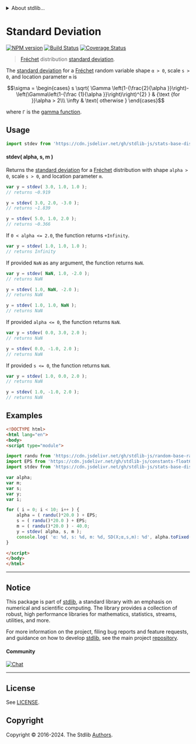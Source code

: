 <!--

@license Apache-2.0

Copyright (c) 2018 The Stdlib Authors.

Licensed under the Apache License, Version 2.0 (the "License");
you may not use this file except in compliance with the License.
You may obtain a copy of the License at

   http://www.apache.org/licenses/LICENSE-2.0

Unless required by applicable law or agreed to in writing, software
distributed under the License is distributed on an "AS IS" BASIS,
WITHOUT WARRANTIES OR CONDITIONS OF ANY KIND, either express or implied.
See the License for the specific language governing permissions and
limitations under the License.

-->


<details>
  <summary>
    About stdlib...
  </summary>
  <p>We believe in a future in which the web is a preferred environment for numerical computation. To help realize this future, we've built stdlib. stdlib is a standard library, with an emphasis on numerical and scientific computation, written in JavaScript (and C) for execution in browsers and in Node.js.</p>
  <p>The library is fully decomposable, being architected in such a way that you can swap out and mix and match APIs and functionality to cater to your exact preferences and use cases.</p>
  <p>When you use stdlib, you can be absolutely certain that you are using the most thorough, rigorous, well-written, studied, documented, tested, measured, and high-quality code out there.</p>
  <p>To join us in bringing numerical computing to the web, get started by checking us out on <a href="https://github.com/stdlib-js/stdlib">GitHub</a>, and please consider <a href="https://opencollective.com/stdlib">financially supporting stdlib</a>. We greatly appreciate your continued support!</p>
</details>

# Standard Deviation

[![NPM version][npm-image]][npm-url] [![Build Status][test-image]][test-url] [![Coverage Status][coverage-image]][coverage-url] <!-- [![dependencies][dependencies-image]][dependencies-url] -->

> [Fréchet][frechet-distribution] distribution [standard deviation][standard-deviation].

<!-- Section to include introductory text. Make sure to keep an empty line after the intro `section` element and another before the `/section` close. -->

<section class="intro">

The [standard deviation][standard-deviation] for a [Fréchet][frechet-distribution] random variable shape `α > 0`, scale `s > 0`, and location parameter `m` is

<!-- <equation class="equation" label="eq:frechet_stdev" align="center" raw="\sigma = \begin{cases} s \sqrt{ \Gamma \left(1-{\frac{2}{\alpha }}\right)-\left(\Gamma\left(1-{\frac {1}{\alpha }}\right)\right)^{2} } & {\text {for }}\alpha > 2\\\ \infty & \text{ otherwise } \end{cases}" alt="Standard deviation for a Fréchet distribution."> -->

```math
\sigma = \begin{cases} s \sqrt{ \Gamma \left(1-{\frac{2}{\alpha }}\right)-\left(\Gamma\left(1-{\frac {1}{\alpha }}\right)\right)^{2} } & {\text {for }}\alpha > 2\\\ \infty & \text{ otherwise } \end{cases}
```

<!-- <div class="equation" align="center" data-raw-text="\sigma = \begin{cases} s \sqrt{ \Gamma \left(1-{\frac{2}{\alpha }}\right)-\left(\Gamma\left(1-{\frac {1}{\alpha }}\right)\right)^{2} } &amp; {\text {for }}\alpha &gt; 2\\\ \infty &amp; \text{ otherwise } \end{cases}" data-equation="eq:frechet_stdev">
    <img src="https://cdn.jsdelivr.net/gh/stdlib-js/stdlib@591cf9d5c3a0cd3c1ceec961e5c49d73a68374cb/lib/node_modules/@stdlib/stats/base/dists/frechet/stdev/docs/img/equation_frechet_stdev.svg" alt="Standard deviation for a Fréchet distribution.">
    <br>
</div> -->

<!-- </equation> -->

where `Γ` is the [gamma function][gamma-function].

</section>

<!-- /.intro -->

<!-- Package usage documentation. -->



<section class="usage">

## Usage

```javascript
import stdev from 'https://cdn.jsdelivr.net/gh/stdlib-js/stats-base-dists-frechet-stdev@v0.2.2-esm/index.mjs';
```

#### stdev( alpha, s, m )

Returns the [standard deviation][standard-deviation] for a [Fréchet][frechet-distribution] distribution with shape `alpha > 0`, scale `s > 0`, and location parameter `m`.

```javascript
var y = stdev( 3.0, 1.0, 1.0 );
// returns ~0.919

y = stdev( 3.0, 2.0, -3.0 );
// returns ~1.839

y = stdev( 5.0, 1.0, 2.0 );
// returns ~0.366
```

If `0 < alpha <= 2.0`, the function returns `+Infinity`.

```javascript
var y = stdev( 1.0, 1.0, 1.0 );
// returns Infinity
```

If provided `NaN` as any argument, the function returns `NaN`.

```javascript
var y = stdev( NaN, 1.0, -2.0 );
// returns NaN

y = stdev( 1.0, NaN, -2.0 );
// returns NaN

y = stdev( 1.0, 1.0, NaN );
// returns NaN
```

If provided `alpha <= 0`, the function returns `NaN`.

```javascript
var y = stdev( 0.0, 3.0, 2.0 );
// returns NaN

y = stdev( 0.0, -1.0, 2.0 );
// returns NaN
```

If provided `s <= 0`, the function returns `NaN`.

```javascript
var y = stdev( 1.0, 0.0, 2.0 );
// returns NaN

y = stdev( 1.0, -1.0, 2.0 );
// returns NaN
```

</section>

<!-- /.usage -->

<!-- Package usage notes. Make sure to keep an empty line after the `section` element and another before the `/section` close. -->

<section class="notes">

</section>

<!-- /.notes -->

<!-- Package usage examples. -->

<section class="examples">

## Examples

<!-- eslint no-undef: "error" -->

```html
<!DOCTYPE html>
<html lang="en">
<body>
<script type="module">

import randu from 'https://cdn.jsdelivr.net/gh/stdlib-js/random-base-randu@esm/index.mjs';
import EPS from 'https://cdn.jsdelivr.net/gh/stdlib-js/constants-float64-eps@esm/index.mjs';
import stdev from 'https://cdn.jsdelivr.net/gh/stdlib-js/stats-base-dists-frechet-stdev@v0.2.2-esm/index.mjs';

var alpha;
var m;
var s;
var y;
var i;

for ( i = 0; i < 10; i++ ) {
    alpha = ( randu()*20.0 ) + EPS;
    s = ( randu()*20.0 ) + EPS;
    m = ( randu()*20.0 ) - 40.0;
    y = stdev( alpha, s, m );
    console.log( 'α: %d, s: %d, m: %d, SD(X;α,s,m): %d', alpha.toFixed( 4 ), s.toFixed( 4 ), m.toFixed( 4 ), y.toFixed( 4 ) );
}

</script>
</body>
</html>
```

</section>

<!-- /.examples -->

<!-- Section to include cited references. If references are included, add a horizontal rule *before* the section. Make sure to keep an empty line after the `section` element and another before the `/section` close. -->

<section class="references">

</section>

<!-- /.references -->

<!-- Section for related `stdlib` packages. Do not manually edit this section, as it is automatically populated. -->

<section class="related">

</section>

<!-- /.related -->

<!-- Section for all links. Make sure to keep an empty line after the `section` element and another before the `/section` close. -->


<section class="main-repo" >

* * *

## Notice

This package is part of [stdlib][stdlib], a standard library with an emphasis on numerical and scientific computing. The library provides a collection of robust, high performance libraries for mathematics, statistics, streams, utilities, and more.

For more information on the project, filing bug reports and feature requests, and guidance on how to develop [stdlib][stdlib], see the main project [repository][stdlib].

#### Community

[![Chat][chat-image]][chat-url]

---

## License

See [LICENSE][stdlib-license].


## Copyright

Copyright &copy; 2016-2024. The Stdlib [Authors][stdlib-authors].

</section>

<!-- /.stdlib -->

<!-- Section for all links. Make sure to keep an empty line after the `section` element and another before the `/section` close. -->

<section class="links">

[npm-image]: http://img.shields.io/npm/v/@stdlib/stats-base-dists-frechet-stdev.svg
[npm-url]: https://npmjs.org/package/@stdlib/stats-base-dists-frechet-stdev

[test-image]: https://github.com/stdlib-js/stats-base-dists-frechet-stdev/actions/workflows/test.yml/badge.svg?branch=v0.2.2
[test-url]: https://github.com/stdlib-js/stats-base-dists-frechet-stdev/actions/workflows/test.yml?query=branch:v0.2.2

[coverage-image]: https://img.shields.io/codecov/c/github/stdlib-js/stats-base-dists-frechet-stdev/main.svg
[coverage-url]: https://codecov.io/github/stdlib-js/stats-base-dists-frechet-stdev?branch=main

<!--

[dependencies-image]: https://img.shields.io/david/stdlib-js/stats-base-dists-frechet-stdev.svg
[dependencies-url]: https://david-dm.org/stdlib-js/stats-base-dists-frechet-stdev/main

-->

[chat-image]: https://img.shields.io/gitter/room/stdlib-js/stdlib.svg
[chat-url]: https://app.gitter.im/#/room/#stdlib-js_stdlib:gitter.im

[stdlib]: https://github.com/stdlib-js/stdlib

[stdlib-authors]: https://github.com/stdlib-js/stdlib/graphs/contributors

[umd]: https://github.com/umdjs/umd
[es-module]: https://developer.mozilla.org/en-US/docs/Web/JavaScript/Guide/Modules

[deno-url]: https://github.com/stdlib-js/stats-base-dists-frechet-stdev/tree/deno
[deno-readme]: https://github.com/stdlib-js/stats-base-dists-frechet-stdev/blob/deno/README.md
[umd-url]: https://github.com/stdlib-js/stats-base-dists-frechet-stdev/tree/umd
[umd-readme]: https://github.com/stdlib-js/stats-base-dists-frechet-stdev/blob/umd/README.md
[esm-url]: https://github.com/stdlib-js/stats-base-dists-frechet-stdev/tree/esm
[esm-readme]: https://github.com/stdlib-js/stats-base-dists-frechet-stdev/blob/esm/README.md
[branches-url]: https://github.com/stdlib-js/stats-base-dists-frechet-stdev/blob/main/branches.md

[stdlib-license]: https://raw.githubusercontent.com/stdlib-js/stats-base-dists-frechet-stdev/main/LICENSE

[frechet-distribution]: https://en.wikipedia.org/wiki/Fr%C3%A9chet_distribution

[gamma-function]: https://en.wikipedia.org/wiki/Gamma_function

[standard-deviation]: https://en.wikipedia.org/wiki/Standard_deviation

</section>

<!-- /.links -->
